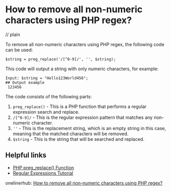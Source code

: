 # How to remove all non-numeric characters using PHP regex?
// plain

To remove all non-numeric characters using PHP regex, the following code can be used:

```
$string = preg_replace('/[^0-9]/', '', $string);
```

This code will output a string with only numeric characters, for example:

```
Input: $string = "Hello123World456";
## Output example
 123456
```

The code consists of the following parts:

1. `preg_replace()` - This is a PHP function that performs a regular expression search and replace.
2. `/[^0-9]/` - This is the regular expression pattern that matches any non-numeric character.
3. `''` - This is the replacement string, which is an empty string in this case, meaning that the matched characters will be removed.
4. `$string` - This is the string that will be searched and replaced.

## Helpful links

- [PHP preg_replace() Function](https://www.w3schools.com/php/func_preg_replace.asp)
- [Regular Expressions Tutorial](https://www.regular-expressions.info/tutorial.html)

onelinerhub: [How to remove all non-numeric characters using PHP regex?](https://onelinerhub.com/php-regex/how-to-remove-all-non-numeric-characters-using-php-regex)